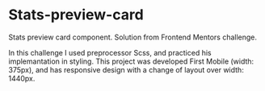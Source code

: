 # Stats-preview-card
Stats preview card component. Solution from Frontend Mentors challenge.

In this challenge I used preprocessor Scss, and practiced his implemantation in styling. This project was developed First Mobile (width: 375px), and has responsive design with a change of layout over width: 1440px. 
